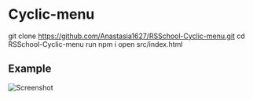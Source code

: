 # Cyclic-menu

git clone https://github.com/Anastasia1627/RSSchool-Cyclic-menu.git
cd RSSchool-Cyclic-menu
run npm i
open src/index.html

## Example
![Screenshot](https://www.youtube.com/watch?v=WAYSZlZ6gH0)
